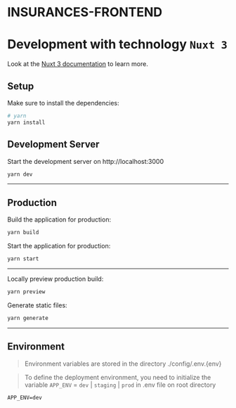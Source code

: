 # INSURANCES-FRONTEND

# Development with technology `Nuxt 3`

Look at the [Nuxt 3 documentation](https://nuxt.com/docs/getting-started/introduction) to learn more.

## Setup

Make sure to install the dependencies:

```bash
# yarn
yarn install
```

## Development Server

Start the development server on http://localhost:3000

```bash
yarn dev
```
---

## Production

Build the application for production:

```bash
yarn build
```

Start the application for production:

```bash
yarn start
```

---

Locally preview production build:

```bash
yarn preview
```

Generate static files:

```bash
yarn generate
```

---

## Environment

> Environment variables are stored in the directory ./config/.env.{env}

> To define the deployment environment, you need to initialize the variable `APP_ENV` = `dev` | `staging` | `prod` in .env file on root directory

```dotenv
APP_ENV=dev
```

